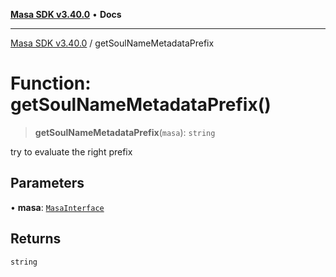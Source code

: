 [**Masa SDK v3.40.0**](../README.md) • **Docs**

***

[Masa SDK v3.40.0](../globals.md) / getSoulNameMetadataPrefix

# Function: getSoulNameMetadataPrefix()

> **getSoulNameMetadataPrefix**(`masa`): `string`

try to evaluate the right prefix

## Parameters

• **masa**: [`MasaInterface`](../interfaces/MasaInterface.md)

## Returns

`string`
